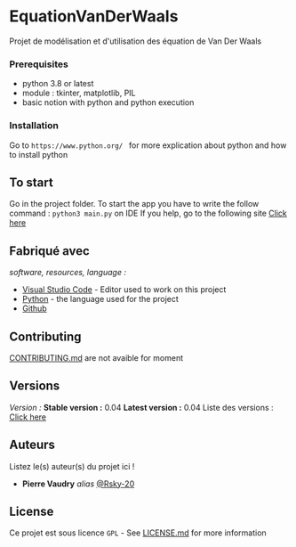 # EquationVanDerWaals
 Projet de modélisation et d'utilisation des équation de Van Der Waals

### Prerequisites

- python 3.8 or latest
- module : tkinter, matplotlib, PIL
- basic notion with python and python execution

### Installation

Go to ``https://www.python.org/
`` for more explication about python and how to install python

## To start
Go in the project folder.
To start the app you have to write the follow command : ``python3 main.py`` on IDE 
If you help, go to the following site [Click here](https://geekflare.com/fr/how-to-run-python-scripts/)

## Fabriqué avec

_software, resources, language :_
* [Visual Studio Code](https://code.visualstudio.com/) - Editor used to work on this project
* [Python](https://www.python.org/) - the language used for the project
* [Github](https://github.com/)


## Contributing

 [CONTRIBUTING.md](https://example.org) are not avaible for moment

## Versions
 
_Version :_
**Stable version :** 0.04
**Latest version :** 0.04
Liste des versions : [Click here](https://github.com/Rsky-20/EquationVanDerWaals/tags)


## Auteurs
Listez le(s) auteur(s) du projet ici !
* **Pierre Vaudry** _alias_ [@Rsky-20](https://github.com/outout14)


## License

Ce projet est sous licence ``GPL`` - See [LICENSE.md](LICENSE.md) for more information

